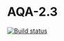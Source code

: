 # AQA-2.3
[![Build status](https://ci.appveyor.com/api/projects/status/unqyntfxrjaoyd4e/branch/master?svg=true)](https://ci.appveyor.com/project/DenDro163/aqa-2-3-t7ig8/branch/master)
